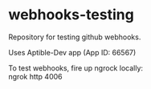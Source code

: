 # webhooks-testing
Repository for testing github webhooks.

Uses Aptible-Dev app (App ID: 66567)

To test webhooks, fire up ngrock locally:  
ngrok http 4006
